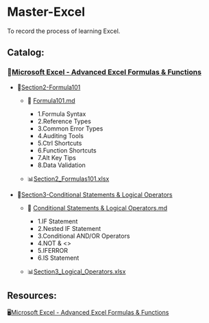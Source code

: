# Master-Excel
To record the process of learning Excel.

## Catalog:  
### :file_folder:[Microsoft Excel - Advanced Excel Formulas & Functions](https://github.com/ZihanWan97/Master-Excel/tree/main/Microsoft%20Excel%20-%20Advanced%20Excel%20Formulas%20%26%20Functions-Udemy)   
- :file_folder:[Section2-Formula101](https://github.com/ZihanWan97/Master-Excel/tree/main/Microsoft%20Excel%20-%20Advanced%20Excel%20Formulas%20%26%20Functions-Udemy/Section2-Formula101)    
  - :page_facing_up:	[Formula101.md](https://github.com/ZihanWan97/Master-Excel/blob/main/Microsoft%20Excel%20-%20Advanced%20Excel%20Formulas%20%26%20Functions-Udemy/Section2-Formula101/Formula101.md)  
    - 1.Formula Syntax
    - 2.Reference Types
    - 3.Common Error Types
    - 4.Auditing Tools
    - 5.Ctrl Shortcuts
    - 6.Function Shortcuts
    - 7.Alt Key Tips
    - 8.Data Validation  

  - :bar_chart:[Section2_Formulas101.xlsx](https://github.com/ZihanWan97/Master-Excel/blob/main/Microsoft%20Excel%20-%20Advanced%20Excel%20Formulas%20%26%20Functions-Udemy/Section2-Formula101/Section2_Formulas101.xlsx)  
- :file_folder:[Section3-Conditional Statements & Logical Operators](https://github.com/ZihanWan97/Master-Excel/tree/main/Microsoft%20Excel%20-%20Advanced%20Excel%20Formulas%20%26%20Functions-Udemy/Section3-Conditional%20Statements%20%26%20Logical%20Operators)  

  - :page_facing_up:	[Conditional Statements & Logical Operators.md](https://github.com/ZihanWan97/Master-Excel/blob/main/Microsoft%20Excel%20-%20Advanced%20Excel%20Formulas%20%26%20Functions-Udemy/Section3-Conditional%20Statements%20%26%20Logical%20Operators/Conditional%20Statements%20%26%20Logical%20Operators.md)

    - 1.IF Statement
    - 2.Nested IF Statement
    - 3.Conditional AND/OR Operators
    - 4.NOT & <>
    - 5.IFERROR
    - 6.IS Statement
  - :bar_chart:[Section3_Logical_Operators.xlsx](https://github.com/ZihanWan97/Master-Excel/blob/main/Microsoft%20Excel%20-%20Advanced%20Excel%20Formulas%20%26%20Functions-Udemy/Section3-Conditional%20Statements%20%26%20Logical%20Operators/Section3_Logical_Operators.xlsx)
## Resources:
:desktop_computer:[Microsoft Excel - Advanced Excel Formulas & Functions](https://www.udemy.com/course/excel-for-analysts/)
